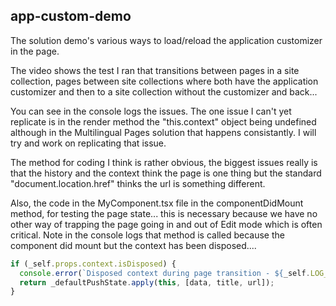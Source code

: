 ## app-custom-demo

The solution demo's various ways to load/reload the application customizer in the page.  

The video shows the test I ran that transitions between pages in a site collection, pages between site collections where both have the application customizer and then to a site collection without the customizer and back... 

You can see in the console logs the issues. The one issue I can't yet replicate is in the render method the "this.context" object being undefined although in the Multilingual Pages solution that happens consistantly.  I will try and work on replicating that issue.

The method for coding I think is rather obvious, the biggest issues really is that the history and the context think the page is one thing but the standard "document.location.href" thinks the url is something different.

Also, the code in the MyComponent.tsx file in the componentDidMount method, for testing the page state... this is necessary because we have no other way of trapping the page going in and out of Edit mode which is often critical. Note in the console logs that method is called because the component did mount but the context has been disposed....

```typescript
if (_self.props.context.isDisposed) {
  console.error(`Disposed context during page transition - ${_self.LOG_SOURCE} (componentDidMount-pushState)`);
  return _defaultPushState.apply(this, [data, title, url]);
}
```
